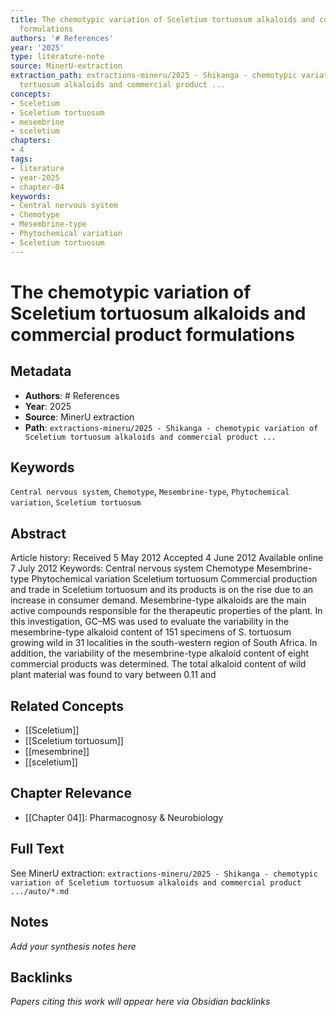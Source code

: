 ```yaml
---
title: The chemotypic variation of Sceletium tortuosum alkaloids and commercial product
  formulations
authors: '# References'
year: '2025'
type: literature-note
source: MinerU-extraction
extraction_path: extractions-mineru/2025 - Shikanga - chemotypic variation of Sceletium
  tortuosum alkaloids and commercial product ...
concepts:
- Sceletium
- Sceletium tortuosum
- mesembrine
- sceletium
chapters:
- 4
tags:
- literature
- year-2025
- chapter-04
keywords:
- Central nervous system
- Chemotype
- Mesembrine-type
- Phytochemical variation
- Sceletium tortuosum
---
```


# The chemotypic variation of Sceletium tortuosum alkaloids and commercial product formulations

## Metadata

- **Authors**: # References
- **Year**: 2025
- **Source**: MinerU extraction
- **Path**: `extractions-mineru/2025 - Shikanga - chemotypic variation of Sceletium tortuosum alkaloids and commercial product ...`

## Keywords

`Central nervous system`, `Chemotype`, `Mesembrine-type`, `Phytochemical variation`, `Sceletium tortuosum`

## Abstract

Article history: Received 5 May 2012 Accepted 4 June 2012 Available online 7 July 2012 Keywords: Central nervous system Chemotype Mesembrine-type Phytochemical variation Sceletium tortuosum Commercial production and trade in Sceletium tortuosum and its products is on the rise due to an increase in consumer demand. Mesembrine-type alkaloids are the main active compounds responsible for the therapeutic properties of the plant. In this investigation, GC–MS was used to evaluate the variability in the mesembrine-type alkaloid content of 151 specimens of S. tortuosum growing wild in 31 localities in the south-western region of South Africa. In addition, the variability of the mesembrine-type alkaloid content of eight commercial products was determined. The total alkaloid content of wild plant material was found to vary between 0.11 and

## Related Concepts

- [[Sceletium]]
- [[Sceletium tortuosum]]
- [[mesembrine]]
- [[sceletium]]

## Chapter Relevance

- [[Chapter 04]]: Pharmacognosy & Neurobiology

## Full Text

See MinerU extraction: `extractions-mineru/2025 - Shikanga - chemotypic variation of Sceletium tortuosum alkaloids and commercial product .../auto/*.md`

## Notes

*Add your synthesis notes here*

## Backlinks

*Papers citing this work will appear here via Obsidian backlinks*
